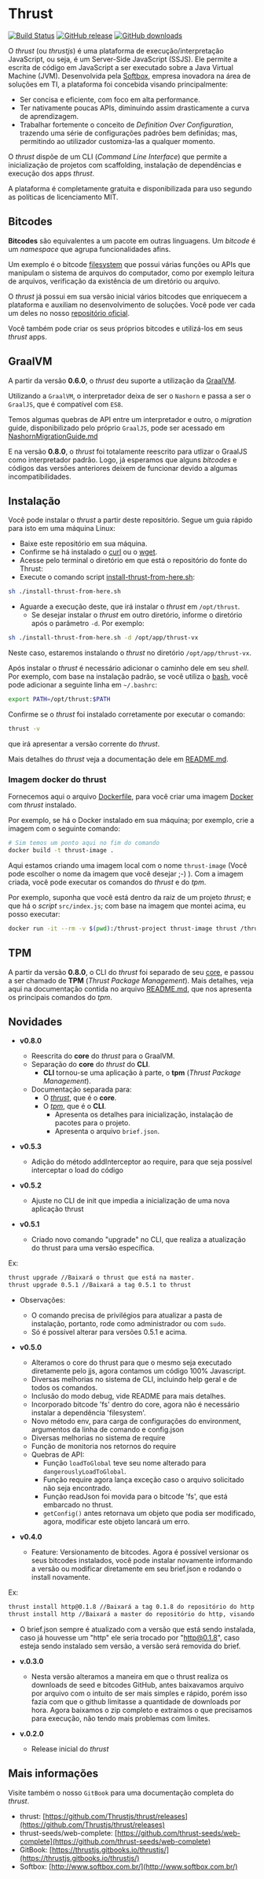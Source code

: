 # Thrust

[![Build Status](https://travis-ci.org/Thrustjs/thrust.svg?branch=master)](https://travis-ci.org/Thrustjs/thrust) [![GitHub release](https://img.shields.io/github/release/thrustjs/thrust.svg)](https://github.com/Thrustjs/thrust/releases) [![GitHub downloads](https://img.shields.io/github/downloads/thrustjs/thrust/total.svg)](https://github.com/Thrustjs/thrust/releases)

O *thrust* (ou *thrustjs*) é uma plataforma de execução/interpretação JavaScript, ou seja, é um Server-Side JavaScript (SSJS). Ele permite a escrita de código em JavaScript a ser executado sobre a Java Virtual Machine (JVM).
Desenvolvida pela [Softbox](http://www.softbox.com.br), empresa inovadora na área de soluções em TI, a plataforma foi concebida visando principalmente:

- Ser concisa e eficiente, com foco em alta performance.
- Ter nativamente poucas APIs, diminuindo assim drasticamente a curva de aprendizagem.
- Trabalhar fortemente o conceito de *Definition Over Configuration*, trazendo uma série de configurações padrões bem definidas; mas, permitindo ao utilizador customiza-las a qualquer momento.

O *thrust* dispõe de um CLI (*Command Line Interface*) que permite a inicialização de projetos com scaffolding, instalação de dependências e execução dos apps *thrust*.

A plataforma é completamente gratuita e disponibilizada para uso segundo as políticas de licenciamento MIT.

## Bitcodes

**Bitcodes** são equivalentes a um pacote em outras linguagens. Um *bitcode* é um *namespace* que agrupa funcionalidades afins.

Um exemplo é o bitcode [filesystem](https://github.com/thrust-bitcodes/filesystem) que possui várias funções ou APIs que manipulam o sistema de arquivos do computador, como por exemplo leitura de arquivos, verificação da existência de um diretório ou arquivo.

O *thrust* já possui em sua versão inicial vários bitcodes que enriquecem a plataforma e auxiliam no desenvolvimento de soluções. Você pode ver cada um deles no nosso [repositório oficial](https://github.com/thrust-bitcodes).

Você também pode criar os seus próprios bitcodes e utilizá-los em seus *thrust* apps.

## GraalVM

A partir da versão **0.6.0**, o *thrust* deu suporte a utilização da [GraalVM](https://www.graalvm.org/).

Utilizando a `GraalVM`, o interpretador deixa de ser o `Nashorn` e passa a ser o `GraalJS`, que é compatível com `ES8`.

Temos algumas quebras de API entre um interpretador e outro,
o *migration* guide, disponibilizado pelo próprio `GraalJS`, pode ser acessado em [NashornMigrationGuide.md](https://github.com/graalvm/graaljs/blob/master/docs/user/NashornMigrationGuide.md)

E na versão **0.8.0**, o *thrust* foi totalamente reescrito para utlizar o GraalJS como interpretador padrão. Logo, já esperamos que alguns *bitcodes* e códigos das versões anteriores deixem de funcionar devido a algumas incompatibilidades.

## Instalação

Você pode instalar o *thrust* a partir deste repositório. Segue um guia rápido para isto em uma máquina Linux:

- Baixe este repositório em sua máquina.
- Confirme se há instalado o [curl](https://curl.haxx.se/) ou o [wget](https://www.gnu.org/software/wget/).
- Acesse pelo terminal o diretório em que está o repositório do fonte do Thrust:
- Execute o comando script [install-thrust-from-here.sh](install-thrust-from-here.sh):

```sh
sh ./install-thrust-from-here.sh
```

- Aguarde a execução deste, que irá instalar o *thrust* em `/opt/thrust`.
  - Se desejar instalar o *thrust* em outro diretório, informe o diretório após o parâmetro `-d`. Por exemplo:

```sh
sh ./install-thrust-from-here.sh -d /opt/app/thrust-vx
```

Neste caso, estaremos instalando o *thrust* no diretório `/opt/app/thrust-vx`.

Após instalar o *thrust* é necessário adicionar o caminho dele em seu *shell*. Por exemplo, com base na instalação padrão,
se você utiliza o [bash](https://www.gnu.org/software/bash/), você pode adicionar a seguinte linha em `~/.bashrc`:

```bash
export PATH=/opt/thrust:$PATH
```

Confirme se o *thrust* foi instalado corretamente por executar o comando:

```sh
thrust -v
```

que irá apresentar a versão corrente do *thrust*.

Mais detalhes do *thrust* veja a documentação dele em [README.md](./thrust-core/README.md).

### Imagem docker do thrust

Fornecemos aqui o arquivo [Dockerfile](./Dockerfile), para você criar uma imagem [Docker](https://www.docker.com) com *thrust* instalado.

Por exemplo, se há o Docker instalado em sua máquina; por exemplo, crie a imagem com o seguinte comando:

```sh
# Sim temos um ponto aqui no fim do comando
docker build -t thrust-image .
```

Aqui estamos criando uma imagem local com o nome `thrust-image` (Você pode escolher o nome da imagem que você desejar ;-) ). Com a imagem criada, você pode executar os comandos do *thrust* e do *tpm*.

Por exemplo, suponha que você está dentro da raiz de um projeto *thrust*; e que há o *script* `src/index.js`; com base na imagem que montei acima, eu posso executar:

```sh
docker run -it --rm -v $(pwd):/thrust-project thrust-image thrust /thrust-project/src
```

## TPM

A partir da versão **0.8.0**, o CLI do *thrust* foi separado de seu [core](./thrust/core),
e passou a ser chamado de **TPM** (*Thrust Package Management*).
Mais detalhes, veja aqui na documentação contida no arquivo [README.md](./tpm/README.md), que nos apresenta
os principais comandos do *tpm*.

## Novidades

- **v0.8.0**
  - Reescrita do **core** do *thrust* para o GraalVM.
  - Separação do **core** do *thrust* do **CLI**.
    - **CLI** tornou-se uma aplicação à parte, o **tpm** (*Thrust Package Management*).
  - Documentação separada para:
    - O [*thrust*](./thrust-core/README.md), que é o **core**.
    - O [*tpm*](./tpm/README.md), que é o **CLI**.
      - Apresenta os detalhes para inicialização, instalação de pacotes para o projeto.
      - Apresenta o arquivo `brief.json`.

- **v0.5.3**
  - Adição do método addInterceptor ao require, para que seja possível interceptar o load do código

- **v0.5.2**
  - Ajuste no CLI de init que impedia a inicialização de uma nova aplicação thrust

- **v0.5.1**
  - Criado novo comando "upgrade" no CLI, que realiza a atualização do thrust para uma versão específica.

Ex:

```sh
thrust upgrade //Baixará o thrust que está na master.
thrust upgrade 0.5.1 //Baixará a tag 0.5.1 to thrust
```

- Observações:
  - O comando precisa de privilégios para atualizar a pasta de instalação, portanto, rode como administrador ou com `sudo`.
  - Só é possível alterar para versões 0.5.1 e acima.

- **v0.5.0**
  - Alteramos o core do thrust para que o mesmo seja executado diretamente pelo jjs, agora contamos um código 100% Javascript.
  - Diversas melhorias no sistema de CLI, incluindo help geral e de todos os comandos.
  - Inclusão do modo debug, vide README para mais detalhes.
  - Incorporado bitcode 'fs' dentro do core, agora não é necessário instalar a dependência 'filesystem'.
  - Novo método env, para carga de configurações do environment, argumentos da linha de comando e config.json
  - Diversas melhorias no sistema de require
  - Função de monitoria nos retornos do require
  - Quebras de API:
    - Função `loadToGlobal` teve seu nome alterado para `dangerouslyLoadToGlobal`.
    - Função require agora lança exceção caso o arquivo solicitado não seja encontrado.
    - Função readJson foi movida para o bitcode 'fs', que está embarcado no thrust.
    - `getConfig()` antes retornava um objeto que podia ser modificado, agora, modificar este objeto lancará um erro.

- **v0.4.0**
  - Feature: Versionamento de bitcodes.
  Agora é possível versionar os seus bitcodes instalados, você pode instalar novamente informando a versão ou modificar diretamente em seu brief.json e rodando o install novamente.

Ex:

```sh
thrust install http@0.1.8 //Baixará a tag 0.1.8 do repositório do http
thrust install http //Baixará a master do repositório do http, visando retrocompatibilidade
```

- O brief.json sempre é atualizado com a versão que está sendo instalada, caso já houvesse um "http" ele seria trocado por "http@0.1.8", caso esteja sendo instalado sem versão, a versão será removida do brief.

- **v.0.3.0**
  - Nesta versão alteramos a maneira em que o thrust realiza os downloads de seed e bitcodes GitHub, antes baixavamos arquivo por arquivo com o intuito de ser mais simples e rápido, porém isso fazia com que o github limitasse a quantidade de downloads por hora. Agora baixamos o zip completo e extraimos o que precisamos para execução, não tendo mais problemas com limites.

- **v.0.2.0**
  - Release inicial do *thrust*

## Mais informações

Visite também o nosso `GitBook` para uma documentação completa do *thrust*.

- thrust: [https://github.com/Thrustjs/thrust/releases](https://github.com/Thrustjs/thrust/releases)
- thrust-seeds/web-complete: [https://github.com/thrust-seeds/web-complete](https://github.com/thrust-seeds/web-complete)
- GitBook: [https://thrustjs.gitbooks.io/thrustjs/](https://thrustjs.gitbooks.io/thrustjs/)
- Softbox: [http://www.softbox.com.br/](http://www.softbox.com.br/)
